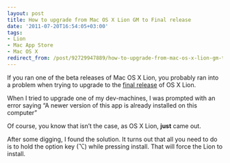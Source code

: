 ```yaml
---
layout: post
title: How to upgrade from Mac OS X Lion GM to Final release
date: '2011-07-20T16:54:05+03:00'
tags:
- Lion
- Mac App Store
- Mac OS X
redirect_from: /post/92729947889/how-to-upgrade-from-mac-os-x-lion-gm-to-final-release
---
```


If you ran one of the beta releases of Mac OS X Lion, you probably ran into a problem when trying to upgrade to the [final release](http://itunes.apple.com/us/app/os-x-lion/id444303913?mt=12) of OS X Lion.

When I tried to upgrade one of my dev-machines, I was prompted with an error saying “A newer version of this app is already installed on this computer”

Of course, you know that isn’t the case, as OS X Lion, **just** came out.

After some digging, I found the solution. It turns out that all you need to do is to hold the option key (⌥) while pressing install. That will force the Lion to install.
